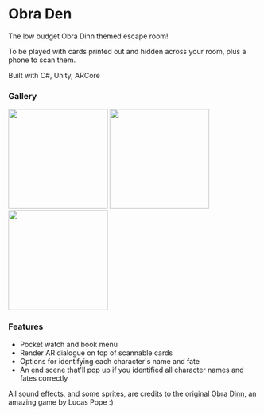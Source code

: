 # Obra Den
The low budget Obra Dinn themed escape room!

To be played with cards printed out and hidden across your room, plus a phone to scan them.

Built with C#, Unity, ARCore
### Gallery
<img src="https://github.com/jentaruno/Obra-Den/assets/99060936/ae0e4da7-427e-4757-b20c-a0ddcf3d69c5" width="200">
<img src="https://github.com/jentaruno/Obra-Den/assets/99060936/ed88dad6-1d31-4bc6-afcb-10d71fa1b634" width="200">
<img src="https://github.com/jentaruno/Obra-Den/assets/99060936/bfd375fa-29f7-4844-b25d-3a024ed2f7fb" width="200">

### Features
- Pocket watch and book menu
- Render AR dialogue on top of scannable cards
- Options for identifying each character's name and fate
- An end scene that'll pop up if you identified all character names and fates correctly

All sound effects, and some sprites, are credits to the original [Obra Dinn](https://store.steampowered.com/app/653530/Return_of_the_Obra_Dinn/), an amazing game by Lucas Pope :)
